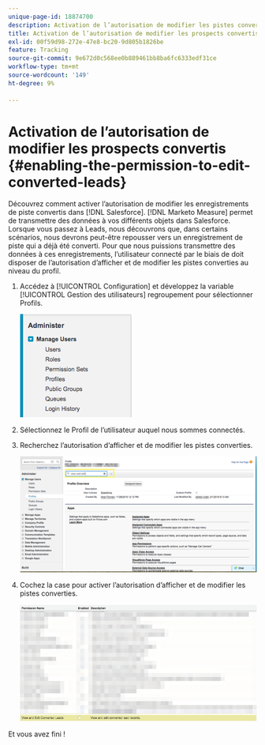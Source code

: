 ```yaml
---
unique-page-id: 18874700
description: Activation de l’autorisation de modifier les pistes converties - [!DNL Marketo Measure]
title: Activation de l’autorisation de modifier les prospects convertis
exl-id: 00f59d98-272e-47e8-bc20-9d805b1826be
feature: Tracking
source-git-commit: 9e672d0c568ee0b889461bb8ba6fc6333edf31ce
workflow-type: tm+mt
source-wordcount: '149'
ht-degree: 9%

---
```


# Activation de l’autorisation de modifier les prospects convertis {#enabling-the-permission-to-edit-converted-leads}

Découvrez comment activer l’autorisation de modifier les enregistrements de piste convertis dans [!DNL Salesforce]. [!DNL Marketo Measure] permet de transmettre des données à vos différents objets dans Salesforce. Lorsque vous passez à Leads, nous découvrons que, dans certains scénarios, nous devrons peut-être repousser vers un enregistrement de piste qui a déjà été converti. Pour que nous puissions transmettre des données à ces enregistrements, l’utilisateur connecté par le biais de doit disposer de l’autorisation d’afficher et de modifier les pistes converties au niveau du profil.

1. Accédez à [!UICONTROL Configuration] et développez la variable [!UICONTROL Gestion des utilisateurs] regroupement pour sélectionner Profils.

   ![](assets/1-2.png)

1. Sélectionnez le Profil de l’utilisateur auquel nous sommes connectés.

1. Recherchez l’autorisation d’afficher et de modifier les pistes converties.

   ![](assets/2-1.png)

1. Cochez la case pour activer l’autorisation d’afficher et de modifier les pistes converties.

   ![](assets/3-1.png)

Et vous avez fini !
